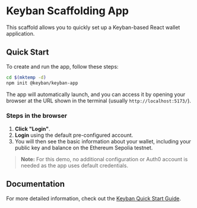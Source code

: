 # Keyban Scaffolding App

This scaffold allows you to quickly set up a Keyban-based React wallet application.

## Quick Start

To create and run the app, follow these steps:

```bash
cd $(mktemp -d)
npm init @keyban/keyban-app
```

The app will automatically launch, and you can access it by opening your browser at the URL shown in the terminal (usually `http://localhost:5173/`).

### Steps in the browser

1. **Click "Login"**.
2. **Login** using the default pre-configured account.
3. You will then see the basic information about your wallet, including your public key and balance on the Ethereum Sepolia testnet.

> **Note:** For this demo, no additional configuration or Auth0 account is needed as the app uses default credentials.

## Documentation

For more detailed information, check out the [Keyban Quick Start Guide](https://docs.demo.keyban.io/wallet-as-a-service/quick-start-guide).
